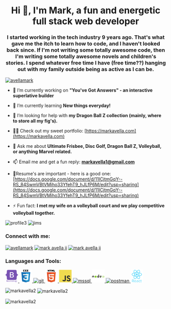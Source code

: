 <h1 align="center">Hi 👋, I'm Mark, a fun and energetic full stack web developer</h1>
<h3 align="center">I started working in the tech industry 9 years ago. That's what gave me the itch to learn how to code, and I haven't looked back since. If I'm not writing some totally awesome code, then I'm writing some totally awesome novels and children's stories. I spend whatever free time I have (free time??) hanging out with my family outside being as active as I can be.</h3>

<p align="left"> <a href="https://twitter.com/avellamark" target="blank"><img src="https://img.shields.io/twitter/follow/avellamark?logo=twitter&style=for-the-badge" alt="avellamark" /></a> </p>

- 🔭 I’m currently working on **"You've Got Answers" - an interactive superlative builder**

- 🌱 I’m currently learning **New things everyday!**

- 🤝 I’m looking for help with **my Dragon Ball Z collection (mainly, where to store all my fig's).**

- 👨‍💻 Check out my sweet portfolio: [https://markavella.com](https://markavella.com)

- 💬 Ask me about **Ultimate Frisbee, Disc Golf, Dragon Ball Z, Volleyball, or anything Marvel related.**

- 📫 Email me and get a fun reply: **markavella1@gmail.com**

- 📄Resume's are important - here is a good one: [https://docs.google.com/document/d/11ICjtmGqY--RS_84SwmVBtVMiho33YfehT9_hJLfP6M/edit?usp=sharing](https://docs.google.com/document/d/11ICjtmGqY--RS_84SwmVBtVMiho33YfehT9_hJLfP6M/edit?usp=sharing)

- ⚡ Fun fact: **I met my wife on a volleyball court and we play competitive volleyball together.**

![profile3](https://user-images.githubusercontent.com/102497017/174461807-5d0bcc55-df4a-4fc8-b26f-dec195c33ff0.gif)  ![jims](https://user-images.githubusercontent.com/102497017/174463469-c6eff136-4627-47e6-a843-97790f2aa859.gif)


<h3 align="left">Connect with me:</h3>
<p align="left">
<a href="https://twitter.com/avellamark" target="blank"><img align="center" src="https://raw.githubusercontent.com/rahuldkjain/github-profile-readme-generator/master/src/images/icons/Social/twitter.svg" alt="avellamark" height="30" width="40" /></a>
<a href="https://linkedin.com/in/mark avella ii" target="blank"><img align="center" src="https://raw.githubusercontent.com/rahuldkjain/github-profile-readme-generator/master/src/images/icons/Social/linked-in-alt.svg" alt="mark avella ii" height="30" width="40" /></a>
<a href="https://fb.com/mark avella ii" target="blank"><img align="center" src="https://raw.githubusercontent.com/rahuldkjain/github-profile-readme-generator/master/src/images/icons/Social/facebook.svg" alt="mark avella ii" height="30" width="40" /></a>
</p>

<h3 align="left">Languages and Tools:</h3>
<p align="left"> <a href="https://getbootstrap.com" target="_blank" rel="noreferrer"> <img src="https://raw.githubusercontent.com/devicons/devicon/master/icons/bootstrap/bootstrap-plain-wordmark.svg" alt="bootstrap" width="40" height="40"/> </a> <a href="https://www.w3schools.com/css/" target="_blank" rel="noreferrer"> <img src="https://raw.githubusercontent.com/devicons/devicon/master/icons/css3/css3-original-wordmark.svg" alt="css3" width="40" height="40"/> </a> <a href="https://git-scm.com/" target="_blank" rel="noreferrer"> <img src="https://www.vectorlogo.zone/logos/git-scm/git-scm-icon.svg" alt="git" width="40" height="40"/> </a> <a href="https://www.w3.org/html/" target="_blank" rel="noreferrer"> <img src="https://raw.githubusercontent.com/devicons/devicon/master/icons/html5/html5-original-wordmark.svg" alt="html5" width="40" height="40"/> </a> <a href="https://developer.mozilla.org/en-US/docs/Web/JavaScript" target="_blank" rel="noreferrer"> <img src="https://raw.githubusercontent.com/devicons/devicon/master/icons/javascript/javascript-original.svg" alt="javascript" width="40" height="40"/> </a> <a href="https://www.microsoft.com/en-us/sql-server" target="_blank" rel="noreferrer"> <img src="https://www.svgrepo.com/show/303229/microsoft-sql-server-logo.svg" alt="mssql" width="40" height="40"/> </a> <a href="https://nodejs.org" target="_blank" rel="noreferrer"> <img src="https://raw.githubusercontent.com/devicons/devicon/master/icons/nodejs/nodejs-original-wordmark.svg" alt="nodejs" width="40" height="40"/> </a> <a href="https://postman.com" target="_blank" rel="noreferrer"> <img src="https://www.vectorlogo.zone/logos/getpostman/getpostman-icon.svg" alt="postman" width="40" height="40"/> </a> <a href="https://reactjs.org/" target="_blank" rel="noreferrer"> <img src="https://raw.githubusercontent.com/devicons/devicon/master/icons/react/react-original-wordmark.svg" alt="react" width="40" height="40"/> </a> </p>

<p><img align="left" src="https://github-readme-stats.vercel.app/api/top-langs?username=markavella2&show_icons=true&locale=en&layout=compact" alt="markavella2" /></p>

<p>&nbsp;<img align="center" src="https://github-readme-stats.vercel.app/api?username=markavella2&show_icons=true&locale=en" alt="markavella2" /></p>

<p><img align="center" src="https://github-readme-streak-stats.herokuapp.com/?user=markavella2&" alt="markavella2" /></p>
